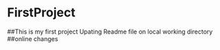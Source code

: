 # FirstProject
##This is my first project
Upating Readme file on local working directory
##online changes
